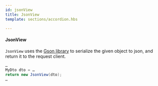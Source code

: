 ```yaml
---
id: jsonView
title: JsonView
template: sections/accordion.hbs

---
```


#### JsonView

`JsonView` uses the [Gson library](http://code.google.com/p/google-gson/) to serialize the given object to json, and return it to the request client.

```java
…
MyDto dto = … 
return new JsonView(dto);
…
```